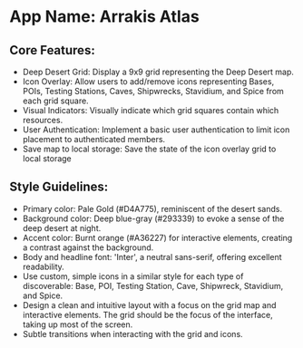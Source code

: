 # **App Name**: Arrakis Atlas

## Core Features:

- Deep Desert Grid: Display a 9x9 grid representing the Deep Desert map.
- Icon Overlay: Allow users to add/remove icons representing Bases, POIs, Testing Stations, Caves, Shipwrecks, Stavidium, and Spice from each grid square.
- Visual Indicators: Visually indicate which grid squares contain which resources.
- User Authentication: Implement a basic user authentication to limit icon placement to authenticated members.
- Save map to local storage: Save the state of the icon overlay grid to local storage

## Style Guidelines:

- Primary color: Pale Gold (#D4A775), reminiscent of the desert sands.
- Background color: Deep blue-gray (#293339) to evoke a sense of the deep desert at night.
- Accent color: Burnt orange (#A36227) for interactive elements, creating a contrast against the background.
- Body and headline font: 'Inter', a neutral sans-serif, offering excellent readability.
- Use custom, simple icons in a similar style for each type of discoverable: Base, POI, Testing Station, Cave, Shipwreck, Stavidium, and Spice.
- Design a clean and intuitive layout with a focus on the grid map and interactive elements. The grid should be the focus of the interface, taking up most of the screen.
- Subtle transitions when interacting with the grid and icons.